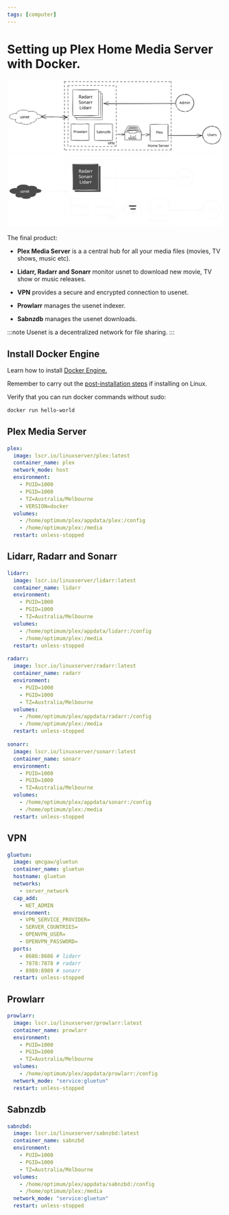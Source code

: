 ```yaml
---
tags: [computer]
---
```


# Setting up Plex Home Media Server with Docker.

![Setting up Plex Home Media Server with Docker](./goal_light.svg#light)![Setting up Plex Home Media Server with Docker](./goal_dark.svg#dark)

The final product:

- **Plex Media Server** is a a central hub for all your media files (movies, TV shows, music etc).

- **Lidarr, Radarr and Sonarr** monitor usnet to download new movie, TV show or music releases.

- **VPN** provides a secure and encrypted connection to usenet.

- **Prowlarr** manages the usenet indexer.

- **Sabnzdb** manages the usenet downloads.

:::note
Usenet is a decentralized network for file sharing.
:::

<!-- truncate -->

## Install Docker Engine

Learn how to install [Docker Engine.](https://docs.docker.com/engine/)

Remember to carry out the [post-installation steps](https://docs.docker.com/engine/install/linux-postinstall/) if installing on Linux.

Verify that you can run docker commands without sudo:

```sh
docker run hello-world
```

## Plex Media Server

```yaml title="/plex/docker-compose.yml"
plex:
  image: lscr.io/linuxserver/plex:latest
  container_name: plex
  network_mode: host
  environment:
    - PUID=1000
    - PGID=1000
    - TZ=Australia/Melbourne
    - VERSION=docker
  volumes:
    - /home/optimum/plex/appdata/plex:/config
    - /home/optimum/plex:/media
  restart: unless-stopped
```

## Lidarr, Radarr and Sonarr

```yaml title="/plex/docker-compose.yml"
lidarr:
  image: lscr.io/linuxserver/lidarr:latest
  container_name: lidarr
  environment:
    - PUID=1000
    - PGID=1000
    - TZ=Australia/Melbourne
  volumes:
    - /home/optimum/plex/appdata/lidarr:/config
    - /home/optimum/plex:/media
  restart: unless-stopped
```

```yaml title="/plex/docker-compose.yml"
radarr:
  image: lscr.io/linuxserver/radarr:latest
  container_name: radarr
  environment:
    - PUID=1000
    - PGID=1000
    - TZ=Australia/Melbourne
  volumes:
    - /home/optimum/plex/appdata/radarr:/config
    - /home/optimum/plex:/media
  restart: unless-stopped
```

```yaml title="/plex/docker-compose.yml"
sonarr:
  image: lscr.io/linuxserver/sonarr:latest
  container_name: sonarr
  environment:
    - PUID=1000
    - PGID=1000
    - TZ=Australia/Melbourne
  volumes:
    - /home/optimum/plex/appdata/sonarr:/config
    - /home/optimum/plex:/media
  restart: unless-stopped
```

## VPN

```yaml title="/plex/docker-compose.yml"
gluetun:
  image: qmcgaw/gluetun
  container_name: gluetun
  hostname: gluetun
  networks:
    - server_network
  cap_add:
    - NET_ADMIN
  environment:
    - VPN_SERVICE_PROVIDER=
    - SERVER_COUNTRIES=
    - OPENVPN_USER=
    - OPENVPN_PASSWORD=
  ports:
    - 8686:8686 # lidarr
    - 7878:7878 # radarr
    - 8989:8989 # sonarr
  restart: unless-stopped
```

## Prowlarr

```yaml title="/plex/docker-compose.yml"
prowlarr:
  image: lscr.io/linuxserver/prowlarr:latest
  container_name: prowlarr
  environment:
    - PUID=1000
    - PGID=1000
    - TZ=Australia/Melbourne
  volumes:
    - /home/optimum/plex/appdata/prowlarr:/config
  network_mode: "service:gluetun"
  restart: unless-stopped
```

## Sabnzdb

```yaml title="/plex/docker-compose.yml"
sabnzbd:
  image: lscr.io/linuxserver/sabnzbd:latest
  container_name: sabnzbd
  environment:
    - PUID=1000
    - PGID=1000
    - TZ=Australia/Melbourne
  volumes:
    - /home/optimum/plex/appdata/sabnzbd:/config
    - /home/optimum/plex:/media
  network_mode: "service:gluetun"
  restart: unless-stopped
```

